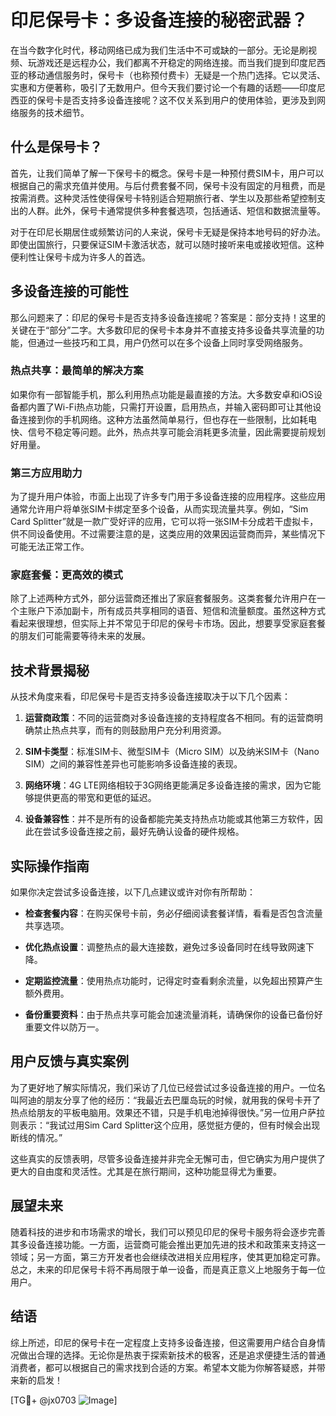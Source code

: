 # 印尼保号卡：多设备连接的秘密武器？

在当今数字化时代，移动网络已成为我们生活中不可或缺的一部分。无论是刷视频、玩游戏还是远程办公，我们都离不开稳定的网络连接。而当我们提到印度尼西亚的移动通信服务时，保号卡（也称预付费卡）无疑是一个热门选择。它以灵活、实惠和方便著称，吸引了无数用户。但今天我们要讨论一个有趣的话题——印度尼西亚的保号卡是否支持多设备连接呢？这不仅关系到用户的使用体验，更涉及到网络服务的技术细节。

## 什么是保号卡？

首先，让我们简单了解一下保号卡的概念。保号卡是一种预付费SIM卡，用户可以根据自己的需求充值并使用。与后付费套餐不同，保号卡没有固定的月租费，而是按需消费。这种灵活性使得保号卡特别适合短期旅行者、学生以及那些希望控制支出的人群。此外，保号卡通常提供多种套餐选项，包括通话、短信和数据流量等。

对于在印尼长期居住或频繁访问的人来说，保号卡无疑是保持本地号码的好办法。即使出国旅行，只要保证SIM卡激活状态，就可以随时接听来电或接收短信。这种便利性让保号卡成为许多人的首选。

## 多设备连接的可能性

那么问题来了：印尼的保号卡是否支持多设备连接呢？答案是：部分支持！这里的关键在于“部分”二字。大多数印尼的保号卡本身并不直接支持多设备共享流量的功能，但通过一些技巧和工具，用户仍然可以在多个设备上同时享受网络服务。

### 热点共享：最简单的解决方案

如果你有一部智能手机，那么利用热点功能是最直接的方法。大多数安卓和iOS设备都内置了Wi-Fi热点功能，只需打开设置，启用热点，并输入密码即可让其他设备连接到你的手机网络。这种方法虽然简单易行，但也存在一些限制，比如耗电快、信号不稳定等问题。此外，热点共享可能会消耗更多流量，因此需要提前规划好用量。

### 第三方应用助力

为了提升用户体验，市面上出现了许多专门用于多设备连接的应用程序。这些应用通常允许用户将单张SIM卡绑定至多个设备，从而实现流量共享。例如，“Sim Card Splitter”就是一款广受好评的应用，它可以将一张SIM卡分成若干虚拟卡，供不同设备使用。不过需要注意的是，这类应用的效果因运营商而异，某些情况下可能无法正常工作。

### 家庭套餐：更高效的模式

除了上述两种方式外，部分运营商还推出了家庭套餐服务。这类套餐允许用户在一个主账户下添加副卡，所有成员共享相同的语音、短信和流量额度。虽然这种方式看起来很理想，但实际上并不常见于印尼的保号卡市场。因此，想要享受家庭套餐的朋友们可能需要等待未来的发展。

## 技术背景揭秘

从技术角度来看，印尼保号卡是否支持多设备连接取决于以下几个因素：

1. **运营商政策**：不同的运营商对多设备连接的支持程度各不相同。有的运营商明确禁止热点共享，而有的则鼓励用户充分利用资源。
   
2. **SIM卡类型**：标准SIM卡、微型SIM卡（Micro SIM）以及纳米SIM卡（Nano SIM）之间的兼容性差异也可能影响多设备连接的表现。

3. **网络环境**：4G LTE网络相较于3G网络更能满足多设备连接的需求，因为它能够提供更高的带宽和更低的延迟。

4. **设备兼容性**：并不是所有的设备都能完美支持热点功能或其他第三方软件，因此在尝试多设备连接之前，最好先确认设备的硬件规格。

## 实际操作指南

如果你决定尝试多设备连接，以下几点建议或许对你有所帮助：

- **检查套餐内容**：在购买保号卡前，务必仔细阅读套餐详情，看看是否包含流量共享选项。
  
- **优化热点设置**：调整热点的最大连接数，避免过多设备同时在线导致网速下降。

- **定期监控流量**：使用热点功能时，记得定时查看剩余流量，以免超出预算产生额外费用。

- **备份重要资料**：由于热点共享可能会加速流量消耗，请确保你的设备已备份好重要文件以防万一。

## 用户反馈与真实案例

为了更好地了解实际情况，我们采访了几位已经尝试过多设备连接的用户。一位名叫阿迪的朋友分享了他的经历：“我最近去巴厘岛玩的时候，就用我的保号卡开了热点给朋友的平板电脑用。效果还不错，只是手机电池掉得很快。”另一位用户萨拉则表示：“我试过用Sim Card Splitter这个应用，感觉挺方便的，但有时候会出现断线的情况。”

这些真实的反馈表明，尽管多设备连接并非完全无懈可击，但它确实为用户提供了更大的自由度和灵活性。尤其是在旅行期间，这种功能显得尤为重要。

## 展望未来

随着科技的进步和市场需求的增长，我们可以预见印尼的保号卡服务将会逐步完善其多设备连接功能。一方面，运营商可能会推出更加先进的技术和政策来支持这一领域；另一方面，第三方开发者也会继续改进相关应用程序，使其更加稳定可靠。总之，未来的印尼保号卡将不再局限于单一设备，而是真正意义上地服务于每一位用户。

## 结语

综上所述，印尼的保号卡在一定程度上支持多设备连接，但这需要用户结合自身情况做出合理的选择。无论你是热衷于探索新技术的极客，还是追求便捷生活的普通消费者，都可以根据自己的需求找到合适的方案。希望本文能为你解答疑惑，并带来新的启发！

[TG💪+ @jx0703 ![Image](https://github.com/user-attachments/assets/dbca1d08-cadb-493c-b0ec-ad6f7a83f270)]